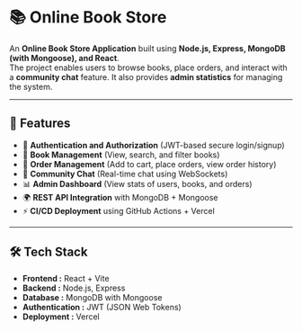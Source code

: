 # 📚 Online Book Store  

An **Online Book Store Application** built using **Node.js, Express, MongoDB (with Mongoose), and React**.  
The project enables users to browse books, place orders, and interact with a **community chat** feature. It also provides **admin statistics** for managing the system.  

---

## 🚀 Features  

- 🔐 **Authentication and Authorization** (JWT-based secure login/signup)  
- 📖 **Book Management** (View, search, and filter books)  
- 🛒 **Order Management** (Add to cart, place orders, view order history)  
- 💬 **Community Chat** (Real-time chat using WebSockets)  
- 📊 **Admin Dashboard** (View stats of users, books, and orders)  
- 🌍 **REST API Integration** with MongoDB + Mongoose  
- ⚡ **CI/CD Deployment** using GitHub Actions + Vercel  

---

## 🛠️ Tech Stack  

- **Frontend :** React + Vite  
- **Backend :** Node.js, Express  
- **Database :** MongoDB with Mongoose  
- **Authentication :** JWT (JSON Web Tokens)  
- **Deployment :** Vercel  